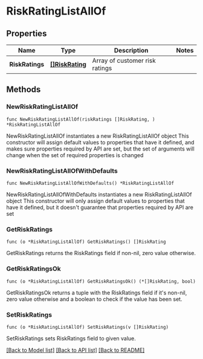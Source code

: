 # RiskRatingListAllOf

## Properties

Name | Type | Description | Notes
------------ | ------------- | ------------- | -------------
**RiskRatings** | [**[]RiskRating**](RiskRating.md) | Array of customer risk ratings | 

## Methods

### NewRiskRatingListAllOf

`func NewRiskRatingListAllOf(riskRatings []RiskRating, ) *RiskRatingListAllOf`

NewRiskRatingListAllOf instantiates a new RiskRatingListAllOf object
This constructor will assign default values to properties that have it defined,
and makes sure properties required by API are set, but the set of arguments
will change when the set of required properties is changed

### NewRiskRatingListAllOfWithDefaults

`func NewRiskRatingListAllOfWithDefaults() *RiskRatingListAllOf`

NewRiskRatingListAllOfWithDefaults instantiates a new RiskRatingListAllOf object
This constructor will only assign default values to properties that have it defined,
but it doesn't guarantee that properties required by API are set

### GetRiskRatings

`func (o *RiskRatingListAllOf) GetRiskRatings() []RiskRating`

GetRiskRatings returns the RiskRatings field if non-nil, zero value otherwise.

### GetRiskRatingsOk

`func (o *RiskRatingListAllOf) GetRiskRatingsOk() (*[]RiskRating, bool)`

GetRiskRatingsOk returns a tuple with the RiskRatings field if it's non-nil, zero value otherwise
and a boolean to check if the value has been set.

### SetRiskRatings

`func (o *RiskRatingListAllOf) SetRiskRatings(v []RiskRating)`

SetRiskRatings sets RiskRatings field to given value.



[[Back to Model list]](../README.md#documentation-for-models) [[Back to API list]](../README.md#documentation-for-api-endpoints) [[Back to README]](../README.md)


